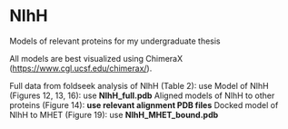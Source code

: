 # NlhH
Models of relevant proteins for my undergraduate thesis

All models are best visualized using ChimeraX (https://www.cgl.ucsf.edu/chimerax/).

Full data from foldseek analysis of NlhH (Table 2): use 
Model of NlhH (Figures 12, 13, 16): use **NlhH_full.pdb**
Aligned models of NlhH to other proteins (Figure 14): **use relevant alignment PDB files**
Docked model of NlhH to MHET (Figure 19): use **NlhH_MHET_bound.pdb**
